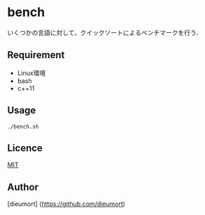 # bench

いくつかの言語に対して，クイックソートによるベンチマークを行う．

## Requirement
- Linux環境
- bash
- c++11

## Usage
`./bench.sh`

## Licence
[MIT](https://github.com/tcnksm/tool/blob/master/LICENCE)

## Author
[dieumort] (https://github.com/dieumort)
